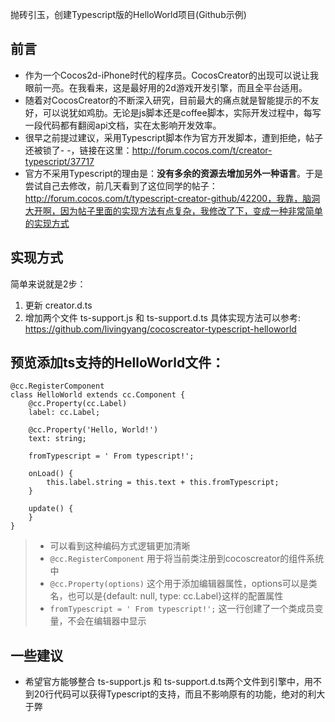 抛砖引玉，创建Typescript版的HelloWorld项目(Github示例)

## 前言
* 作为一个Cocos2d-iPhone时代的程序员。CocosCreator的出现可以说让我眼前一亮。在我看来，这是最好用的2d游戏开发引擎，而且全平台适用。
* 随着对CocosCreator的不断深入研究，目前最大的痛点就是智能提示的不友好，可以说犹如鸡肋。无论是js脚本还是coffee脚本，实际开发过程中，每写一段代码都有翻阅api文档，实在太影响开发效率。
* 很早之前提过建议，采用Typescript脚本作为官方开发脚本，遭到拒绝，帖子还被锁了- -，链接在这里：http://forum.cocos.com/t/creator-typescript/37717
* 官方不采用Typescript的理由是：**没有多余的资源去增加另外一种语言**。于是尝试自己去修改，前几天看到了这位同学的帖子：http://forum.cocos.com/t/typescript-creator-github/42200，我靠，脑洞大开啊，因为帖子里面的实现方法有点复杂，我修改了下，变成一种非常简单的实现方式

## 实现方式
简单来说就是2步：
1. 更新 creator.d.ts
2. 增加两个文件 ts-support.js 和 ts-support.d.ts 
具体实现方法可以参考: https://github.com/livingyang/cocoscreator-typescript-helloworld

## 预览添加ts支持的HelloWorld文件：
```
@cc.RegisterComponent
class HelloWorld extends cc.Component {
    @cc.Property(cc.Label)
    label: cc.Label;

    @cc.Property('Hello, World!')
    text: string;

    fromTypescript = ' From typescript!';

    onLoad() {
        this.label.string = this.text + this.fromTypescript;
    }

    update() {
    }
}
```
> * 可以看到这种编码方式逻辑更加清晰
> * `@cc.RegisterComponent` 用于将当前类注册到cocoscreator的组件系统中
> * `@cc.Property(options)` 这个用于添加编辑器属性，options可以是类名，也可以是{default: null, type: cc.Label}这样的配置属性
> * `fromTypescript = ' From typescript!';` 这一行创建了一个类成员变量，不会在编辑器中显示

## 一些建议
* 希望官方能够整合 ts-support.js 和 ts-support.d.ts两个文件到引擎中，用不到20行代码可以获得Typescript的支持，而且不影响原有的功能，绝对的利大于弊